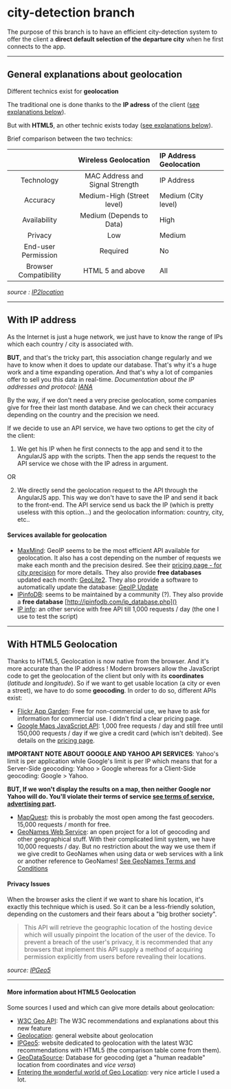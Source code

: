 # city-detection branch
The purpose of this branch is to have an efficient city-detection system to offer the client a **direct default selection of the departure city** when he first connects to the app.

---
## General explanations about geolocation
Different technics exist for **geolocation**

The traditional one is done thanks to the **IP adress** of the client ([see explanations below](#with-ip-address)).

But with **HTML5**, an other technic exists today ([see explanations below](#with-html5-geolocation)).

Brief comparison between the two technics:

| 						| Wireless Geolocation				| IP Address Geolocation	|
|:---------------------:|:---------------------------------:|:--------------------------|
| Technology			| MAC Address and Signal Strength	| IP Address				|
| Accuracy				| Medium-High (Street level)		| Medium (City level)		|
| Availability			| Medium (Depends to Data)			| High						|
| Privacy				| Low								| Medium					|
| End-user Permission	| Required							| No						|
| Browser Compatibility	| HTML 5 and above					| All						|

_source : [IP2location](http://www.ip2location.com/html5geolocationapi.aspx "Wireless Geolocation (HTML 5 Geolocation API) vs. IP Geolocation")_



---
## With IP address
As the Internet is just a huge network, we just have to know the range of IPs which each country / city is associated with.

**BUT**, and that's the tricky part, this association change regularly and we have to know when it does to update our database. That's why it's a huge work and a time expanding operation. And that's why a lot of companies offer to sell you this data in real-time.
_Documentation about the IP addresses and protocol: [IANA](http://www.iana.org/numbers "Number Resources")_

By the way, if we don't need a very precise geolocation, some companies give for free their last month database. And we can check their accuracy depending on the country and the precision we need.

If we decide to use an API service, we have two options to get the city of the client:

1. We get his IP when he first connects to the app and send it to the AngularJS app with the scripts. Then the app sends the request to the API service we chose with the IP adress in argument.

OR

2. We directly send the geolocation request to the API through the AngularJS app. This way we don't have to save the IP and send it back to the front-end. The API service send us back the IP (which is pretty useless with this option...) and the geolocation information: country, city, etc..

#### Services available for geolocation
+ [MaxMind](http://dev.maxmind.com/geoip/): GeoIP seems to be the most efficient API available for geolocation. It also has a cost depending on the number of requests we make each month and the precision desired. See their [pricing page - for city precision](https://www.maxmind.com/en/geoip2-precision-city-service) for more details. They also provide **free databases** updated each month: [GeoLite2](http://dev.maxmind.com/geoip/geoip2/geolite2/). They also provide a software to automatically update the database: [GeoIP Update](http://dev.maxmind.com/geoip/geoipupdate/)
+ [IPinfoDB](http://ipinfodb.com/index.php): seems to be maintained by a community (?). They also provide a **free database** [http://ipinfodb.com/ip_database.php]()
+ [IP info](http://ipinfo.io/): an other service with free API till 1,000 requests / day (the one I use to test the script)



---
## With HTML5 Geolocation
Thanks to HTML5, Geolocation is now native from the browser. And it's more accurate than the IP address ! Modern browsers allow the JavaScript code to get the geolocation of the client but only with its **coordinates** (_latitude_ and _longitude_). So if we want to get usable location (a city or even a street), we have to do some **geocoding**. In order to do so, different APIs exist:
+ [Flickr App Garden](https://www.flickr.com/services/api/explore/?method=flickr.places.findByLatLon): Free for non-commercial use, we have to ask for information for commercial use. I didn't find a clear pricing page.
+ [Google Maps JavaScript API](https://developers.google.com/maps/documentation/javascript/examples/geocoding-reverse?hl=fr): 1,000 free requests / day and still free until 150,000 requests / day if we give a credit card (which isn't debited). See details on the [pricing page](https://developers.google.com/maps/pricing-and-plans#details).

**IMPORTANT NOTE ABOUT GOOGLE AND YAHOO API SERVICES**:
Yahoo's limit is per application while Google's limit is per IP which means that for a Server-Side geocoding: Yahoo > Google whereas for a Client-Side geocoding: Google > Yahoo.

**BUT, If we won't display the results on a map, then neither Google nor Yahoo will do. You'll violate their terms of service [see terms of service, advertising part](https://developers.google.com/maps/terms#4-provision-of-the-service-by-google).**

+ [MapQuest](http://www.mapquestapi.com/geocoding/): this is probably the most open among the fast geocoders. 15,000 requests / month for free.
+ [GeoNames Web Service](http://www.geonames.org/export/web-services.html#findNearbyPlaceName): an open project for a lot of geocoding and other geographical stuff. With their complicated limit system, we have 10,000 requests / day. But no restriction about the way we use them if we give credit to GeoNames when using data or web services with a link or another reference to GeoNames! [See GeoNames Terms and Conditions](http://www.geonames.org/export/)

#### Privacy Issues
When the browser asks the client if we want to share his location, it's exactly this technique which is used. So it can be a less-friendly solution, depending on the customers and their fears about a "big brother society".

> This API will retrieve the geographic location of the hosting device which will usually pinpoint the location of the user of the device. To prevent a breach of the user's privacy, it is recommended that any browsers that implement this API supply a method of acquiring permission explicitly from users before revealing their locations.

_source: [IPGeo5](http://ipgeo5.com/)_



---
#### More information about HTML5 Geolocation
Some sources I used and which can give more details about geolocation:
+ [W3C Geo API](https://www.w3.org/TR/geolocation-API/): The W3C recommendations and explanations about this new feature
+ [Geolocation](http://www.geolocation.com/): general website about geolocation
+ [IPGeo5](http://ipgeo5.com/): website dedicated to geolocation with the latest W3C recommendations with HTML5 (the comparison table come from them).
+ [GeoDataSource](http://www.geodatasource.com/): Database for geocoding (get a "human readable" location from coordinates and _vice versa_)
+ [Entering the wonderful world of Geo Location](https://www.smashingmagazine.com/2010/03/entering-the-wonderful-world-of-geo-location/): very nice article I used a lot.